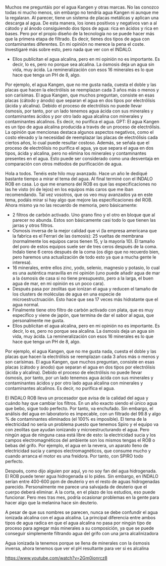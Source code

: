 Muchos me preguntáis por el agua Kangen y otras marcas. No las conozco todas ni mucho menos, sin embargo no tendría agua Kangen ni aunque me la regalaran. Al parecer, tiene un sistema de placas metálicas y aplican una descarga al agua. De esta manera, los iones positivos y negativos van a al cátodo y al ánodo consiguiendo dos tipos de agua: rica en ácidos y rica en bases. Pero por el propio diseño de la tecnología no se puede hacer más que la primera etapa de filtrado. Es decir, tienes dos tipos de agua con contaminantes diferentes. En mi opinión no merece la pena el coste. Investigaré más sobre esto, pero nada que ver con el INDALO.



- Ellos publicitan el agua alcalina, pero en mi opinión no es importante. Es decir, lo es, pero no porque sea alcalina. La ósmosis deja un agua sin vida, muy ácida. La remineralización con esos 16 minerales es lo que hace que tenga un PH de 8, algo.


Por ejemplo, el agua Kangen, que no me gusta nada, cuesta el doble y las placas que hacen la electrólisis se reemplazan cada 3 años más o menos y son carísimas. El agua Kangen, que muchos preguntan, consiste en esas placas (cátodo y ánodo) que separan el agua en dos tipos por electrólisis (ácida y alcalina). Debido el proceso de electrólisis no puede llevar ósmosis, por tanto, por un lado tenemos agua ácida con sus minerales y contaminantes ácidos y por otro lado agua alcalina con minerales y contaminantes alcalinos. Es decir, no purifica el agua.
GPT:
El agua Kangen es un tipo de agua alcalina producida a través de un proceso de electrólisis. La opinión que mencionas destaca algunos aspectos negativos, como el costo elevado y la necesidad de reemplazar las placas de electrólisis cada ciertos años, lo cual puede resultar costoso. Además, se señala que el proceso de electrólisis no purifica el agua, ya que separa el agua en dos tipos, ácida y alcalina, pero no elimina los minerales y contaminantes presentes en el agua. Esto puede ser considerado como una desventaja en comparación con otros métodos de purificación de agua.


Hola a todos. Tenéis este hilo muy avanzado. Hace un año le dediqué bastante tiempo a mirar el tema del agua. Al final terminé con el INDALO ROB en casa. Lo que me enamora del ROB es que las especificaciones no las he visto (ni de lejos) en los equipos más caros que me iban recomendando. Tal vez vosotros, que os veo muy avanzados ya en este tema, podáis mirar si hay algo que mejore las especificaciones del ROB. Ahora mismo ya no las recuerdo de memoria, pero básicamente:

- 2 filtros de carbón activado. Uno grano fino y el otro en bloque que al parecer no abunda. Estos son básicamente casi todo lo que tienen las jarras y otros filtros.
- Osmosis inversa de la mejor calidad que vi (la empresa americana que la fabrica es el Ferrari de las ósmosis): 25 vueltas de membrana (normalmente los equipos caros tienen 15, y la mayoría 10). El tamaño del poro de estos equipos suele ser de tres ceros después de la coma. Indalo tiene 6 ceros después de la coma (os digo que no recuerdo bien, pero haremos una actualización de todo esto ya que a mucha gente le interesa).
- 16 minerales, entre ellos zinc, yodo, selenio, magnesio y potasio, lo cual es una auténtica maravilla en mi opinión (uno puede añadir agua de mar a la ósmosis de casa si no tiene presupuesto, pero a la larga, el buen agua de mar, en mi opinión es un poco cara).
- Después pasa por zeolitas que ionizan el agua y reducen el tamaño de los clusters de moléculas de agua en una especie de microestructruación. Esto hace que sea 17 veces más hidratante que el agua normal.
- Finalmente tiene otro filtro de carbón activado con plata, que es muy específico y viene de japón, que termina de dar el sabor al agua, que personalmente me gusta.
- Ellos publicitan el agua alcalina, pero en mi opinión no es importante. Es decir, lo es, pero no porque sea alcalina. La ósmosis deja un agua sin vida, muy ácida. La remineralización con esos 16 minerales es lo que hace que tenga un PH de 8, algo.

Por ejemplo, el agua Kangen, que no me gusta nada, cuesta el doble y las placas que hacen la electrólisis se reemplazan cada 3 años más o menos y son carísimas. El agua Kangen, que muchos preguntan, consiste en esas placas (cátodo y ánodo) que separan el agua en dos tipos por electrólisis (ácida y alcalina). Debido el proceso de electrólisis no puede llevar ósmosis, por tanto, por un lado tenemos agua ácida con sus minerales y contaminantes ácidos y por otro lado agua alcalina con minerales y contaminantes alcalinos. Es decir, no purifica el agua.

El INDALO ROB lleva un procesador que avisa de la calidad del agua y cuándo hay que cambiar los filtros. En un año exacto siendo el único agua que bebo, sigue todo perfecto. Por tanto, va enchufado. Sin embargo, el análisis del agua en laboratorio es impecable, con un filtrado del 99.8 y algo % de contaminantes eliminados (el 100% es imposible). El tema de la electricidad no sería un problema puesto que tenemos Spiro y el equipo va con zeolitas que ayudan ionizando y microestructurando el agua. Pero ningún agua de ninguna casa está libre de esto: la electricidad sucia y los campos electromagnéticos del ambiente son los mismos tengas el ROB o bebas del grifo. Por ejemplo, el agua en la nevera, un aparato lleno de electricidad sucia y campos electromagnéticos, que consume mucho y cuando arranca el motor es una freídora. Por tanto, con SPIRO todo perfecto.

Después, como dijo alguien por aquí, yo no soy fan del agua hidrogenada. El ROB puede tener agua hidrogenada si lo pides. Sin embargo, en INDALO serían entre 400-600 ppm de deuterio y en el resto de aguas hidrogenadas parecido. Personalmente me parece una salvajada de deuterio que el cuerpo deberá eliminar. A la corta, en el plazo de los estudios, eso puede funcionar. Pero mes tras mes, podría ocasionar problemas en la gente para hacer algo que la melanina hace sin deuterio.


A pesar de que sus nombres se parecen, nunca se debe confundir el agua ionizada alcalina con el agua alcalina. La principal diferencia entre ambos tipos de agua radica en que el agua alcalina no pasa por ningún tipo de proceso para agregar más minerales a su composición, ya que se puede conseguir simplemente filtrando agua del grifo con una jarra alcalinizadora

Agua ionizada la tenemos porque se llena de minerales con la ósmosis inversa, ahora tenemos que ver el pH resultante para ver si es alcalina


https://www.youtube.com/watch?v=2Gm0ionrcz8